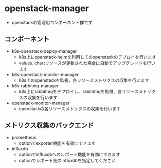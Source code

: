 # openstack-manager
* openstackの管理用コンポーネント群です


## コンポーネント
* k8s-openstack-deploy-manager
    * k8s上にopenstack-helmを利用してのopenstackのデプロイを行います
    * values, chartリソースが更新された場合に自動でアップグレードを行います
* k8s-openstack-monitor-manager
    * k8s上のopenstackを監視、各リソースメトリクスの収集を行います
* k8s-rabbitmq-manager
    * k8s上にrabbitmqをデプロイし、rabbitmqを監視、各リソースメトリクスの収集を行います
* openstack-monitor-manager
    * openstackの各リソースメトリクスの収集を行います


## メトリクス収集のバックエンド
* prometheus
    * optionでexporter機能を有効にできます
* influxdb
    * optionでinfluxdbへのレポート機能を有効にできます
    * optionでレポート先のinfluxdbを指定してください
